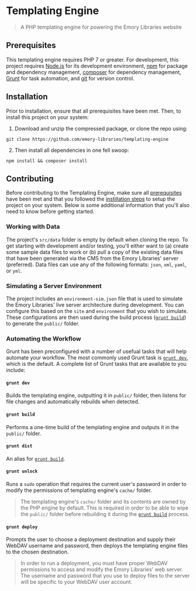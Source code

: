 # Templating Engine

> A PHP templating engine for powering the Emory Libraries website


## Prerequisites

This templating engine requires PHP 7 or greater. For development, this project requires [Node.js](https://nodejs.org) for its development environment, [npm](https://npmjs.com) for package and dependency management, [composer](https://getcomposer.org) for dependency management, [Grunt](https://gruntjs.com) for task automation, and [git](https://git-scm.com) for version control.


## Installation

Prior to installation, ensure that all prerequisites have been met. Then, to install this project on your system:

1. Download and unzip the compressed package, or clone the repo using:

```
git clone https://github.com/emory-libraries/templating-engine
```

2. Then install all dependencies in one fell swoop:

```
npm install && composer install
```

## Contributing

Before contributing to the Templating Engine, make sure all [prerequisites](#prerequisites) have been met and that you followed the [instillation steps](#installation) to setup the project on your system. Below is some additional information that you'll also need to know before getting started.

### Working with Data

The project's `src/data` folder is empty by default when cloning the repo. To get starting with development and/or testing, you'll either want to (a) create some sample data files to work or (b) pull a copy of the existing data files that have been generated via the CMS from the Emory Libraries' server (preferred). Data files can use any of the following formats: `json`, `xml`, `yaml`, or `yml`.

### Simulating a Server Environment

The project includes an `environment-sim.json` file that is used to simulate the Emory Libraries' live server architecture during development. You can configure this based on the `site` and `environment` that you wish to simulate. These configurations are then used during the build process ([`grunt build`](#grunt-build)) to generate the `public/` folder.

### Automating the Workflow

Grunt has been preconfigured with a number of usefual tasks that will help automate your workflow. The most commonly used Grunt task is [`grunt dev`](#grunt-dev), which is the default. A complete list of Grunt tasks that are available to you include:

#### `grunt dev`

Builds the templating engine, outputting it in `public/` folder, then listens for file changes and automatically rebuilds when detected.

#### `grunt build`

Performs a one-time build of the templating engine and outputs it in the `public/` folder.

#### `grunt dist`

An alias for [`grunt build`](#grunt-build).

#### `grunt unlock`

Runs a `sudo` operation that requires the current user's password in order to modify the permissions of templating engine's `cache/` folder. 

> The templating engine's `cache/` folder and its contents are owned by the PHP engine by default. This is required in order to be able to wipe the `public/` folder before rebuilding it during the [`grunt build`](#grunt-build) process.

#### `grunt deploy`

Prompts the user to choose a deployment destination and supply their WebDAV username and password, then deploys the templating engine files to the chosen destination.

> In order to run a deployment, you must have proper WebDAV permissions to access and modify the Emory Libraries' web server. The username and password that you use to deploy files to the server will be specific to your WebDAV user account.